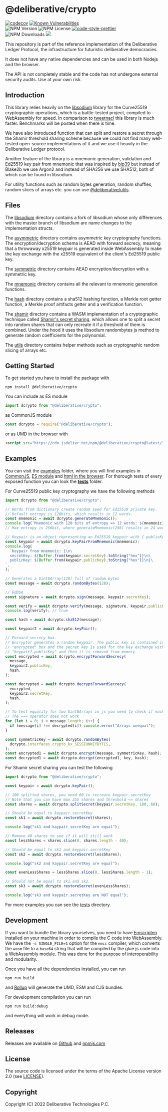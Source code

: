 # @deliberative/crypto

[![codecov][codecov-image]][codecov-url]
[![Known Vulnerabilities](https://snyk.io/test/github/deliberative/crypto/badge.svg?targetFile=package.json)](https://snyk.io/test/github/deliberative/crypto?targetFile=package.json)
<br>
![NPM Version](https://img.shields.io/npm/v/@deliberative/crypto)
![NPM License](https://img.shields.io/npm/l/@deliberative/crypto)
[![code-style-prettier][code-style-prettier-image]][code-style-prettier-url]
<br>
![NPM Downloads](https://img.shields.io/npm/dw/@deliberative/crypto)
[![](https://data.jsdelivr.com/v1/package/npm/@deliberative/crypto/badge)](https://www.jsdelivr.com/package/npm/@deliberative/crypto)

[codecov-image]: https://codecov.io/gh/deliberative/crypto/branch/master/graph/badge.svg
[codecov-url]: https://codecov.io/gh/deliberative/crypto
[code-style-prettier-image]: https://img.shields.io/badge/code_style-prettier-ff69b4.svg?style=flat-square
[code-style-prettier-url]: https://github.com/prettier/prettier

This repository is part of the reference implementation of the Deliberative Ledger Protocol, the infrastructure for futuristic deliberative democracies.

It does not have any native dependencies and can be used in both Nodejs and the browser.

The API is not completely stable and the code has not undergone external security audits. Use at your own risk.

## Introduction

This library relies heavily on the [libsodium](https://github.com/jedisct1/libsodium) library for the Curve25519 cryptographic operations, which is a battle-tested project, compiled to WebAssembly for speed. In comparison to [tweetnacl](https://github.com/dchest/tweetnacl-js) this library is much faster. Benchmarks will be posted when there is time.

We have also introduced function that can split and restore a secret through the Shamir threshold sharing scheme because we could not find many well-tested open-source implementations of it and we use it heavily in the Deliberative Ledger protocol.

Another feature of the library is a mnemonic generation, validation and Ed25519 key pair from mnemonic that was inspired by [bip39](https://github.com/bitcoinjs/bip39) but instead of Blake2b we use Argon2 and instead of SHA256 we use SHA512, both of which can be found in libsodium.

For utility functions such as random bytes generation, random shuffles, random slices of arrays etc. you can use
[@deliberative/utils](https://github.com/deliberative/utils).

## Files

The [libsodium](https://github.com/deliberative/libsodium) directory contains a fork of libsodium whose only differences with the master branch of libsodium are name changes to the implementation structs.

The [asymmetric](src/asymmetric) directory contains asymmetric key cryptography functions. The encryption/decryption
schema is AEAD with forward secrecy, meaning that a throwaway x25519 keypair is generated inside WebAssembly to make the
key exchange with the x25519 equivalent of the client's Ed25519 public key.

The [symmetric](src/symmetric) directory contains AEAD encryption/decryption with a symmetric key.

The [mnemonic](src/mnemonic) directory contains all the relevant to mnemonic generation functions.

The [hash](src/hash) directory contains a sha512 hashing function, a Merkle root getter function, a Merkle
proof artifacts getter and a verification function.

The [shamir](src/shamir) directory contains a WASM implementation of a cryptographic technique called [Shamir's secret
sharing](https://en.wikipedia.org/wiki/Shamir%27s_Secret_Sharing), which allows one to split a secret into random shares that can only recreate it if a threshold of them is combined.
Under the hood it uses the libsodium randombytes js method to generate random coefficients for the polynomial.

The [utils](src/utils) directory contains helper methods such as cryptographic random slicing of arrays etc.

## Getting Started

To get started you have to install the package with

```
npm install @deliberative/crypto
```

You can include as ES module

```typescript
import dcrypto from "@deliberative/crypto";
```

as CommonJS module

```javascript
const dcrypto = require("@deliberative/crypto");
```

or as UMD in the browser with

```html
<script src="https://cdn.jsdelivr.net/npm/@deliberative/crypto@latest/lib/index.min.js"></script>
```

## Examples

You can visit the [examples](examples/js) folder, where you will find examples in
[CommonJS](examples/js/test.cjs), [ES module](examples/js/test.mjs) and
[html in the browser](examples/js/test.html).
For thorough tests of every exposed function you can look the [**tests**](__tests__) folder.

For Curve25519 public key cryptography we have the following methods

```typescript
import dcrypto from "@deliberative/crypto";

// Words from dictionary create random seed for Ed25519 private key.
// Default entropy is 128bits, which results in 12 words.
const mnemonic = await dcrypto.generateMnemonic();
console.log(`Mnemonic with 128 bits of entropy => 12 words: ${mnemonic}`);
// Max entropy is 256bit, where generateMnemonic(256) results in 24 words.

// Keypair is an object representing an Ed25519 keypair with { publicKey: Uint8Array(32), secretKey: Uint8Array(64) }
const keypair = await dcrypto.keyPairFromMnemonic(mnemonic);
console.log(
  `Keypair from mnemonic: {\n\
  secretKey: ${Buffer.from(keypair.secretKey).toString("hex")}\n\
  publicKey: ${Buffer.from(keypair.publicKey).toString("hex")}\n}\
`,
);

// Generates a Uint8Array(128) full of random bytes
const message = await dcrypto.randomBytes(128);

// EdDSA
const signature = await dcrypto.sign(message, keypair.secretKey);

const verify = await dcrypto.verify(message, signature, keypair.publicKey);
console.log(verify); // true

const hash = await dcrypto.sha512(message);

const keypair2 = await dcrypto.keyPair();

// Forward secrecy box.
// Encryptor generates a random keypair. The public key is contained in the
// "encrypted" box and the secret key is used for the key exchange with
// "keypair2.publicKey" and then it is removed from memory.
const encrypted = await dcrypto.encryptForwardSecrecy(
  message,
  keypair2.publicKey,
  hash,
);

const decrypted = await dcrypto.decryptForwardSecrecy(
  encrypted,
  keypair2.secretKey,
  hash,
);

// To test equality for two Uint8Arrays in js you need to check if each of their elements are equal
// The === operator does not work
for (let i = 0; i < message.length; i++) {
  if (message[i] !== decrypted[i]) console.error("Arrays unequal");
}

const symmetricKey = await dcrypto.randomBytes(
  dcrypto.interfaces.crypto_kx_SESSIONKEYBYTES,
);
const encrypted1 = await dcrypto.encrypt(message, symmetricKey, hash);
const decrypted1 = await dcrypto.decrypt(encrypted1, key, hash);
```

For Shamir secret sharing you can test the following

```typescript
import dcrypto from "@deliberative/crypto";

const keypair = await dcrypto.keyPair();

// 100 splitted shares, you need 60 to recreate keypair.secretKey
// Note that you can have max 255 shares and threshold <= shares
const shares = await dcrypto.splitSecret(keypair.secretKey, 100, 60);

// Should be equal to keypair.secretKey
const sk1 = await dcrypto.restoreSecret(shares);

console.log("sk1 and kaypair.secretKey are equal");

// Remove 40 shares to see if it will still work
const lessShares = shares.slice(0, shares.length - 40);

// Should be equal to sk1 and keypair.secretKey
const sk2 = await dcrypto.restoreSecret(lessShares);

console.log("sk2 and kaypair.secretKey are equal");

const evenLessShares = lessShares.slice(0, lessShares.length - 1);

// Should not be equal to sk1 and sk2.
const sk3 = await dcrypto.restoreSecret(evenLessShares);

console.log("sk3 and kaypair.secretKey are NOT equal");
```

For more examples you can see the [tests](__tests__) directory.

## Development

If you want to bundle the library yourselves, you need to have [Emscripten](https://github.com/emscripten-core/emscripten)
installed on your machine in order to compile the C code into WebAssembly.
We have the `-s SINGLE_FILE=1` option for the `emcc` compiler, which converts the `wasm` file to a `base64` string
that will be compiled by the glue js code into a WebAssembly module. This was done for the purpose of interoperability
and modularity.

Once you have all the dependencies installed, you can run

```
npm run build
```

and [Rollup](https://github.com/rollup/rollup) will generate the UMD, ESM and CJS bundles.

For development compilation you can run

```
npm run build:debug
```

and everything will work in debug mode.

## Releases

Releases are available on [Github](https://github.com/deliberative/crypto/releases)
and [npmjs.com](https://www.npmjs.com/package/@deliberative/crypto)

## License

The source code is licensed under the terms of the Apache License version 2.0 (see [LICENSE](LICENSE)).

## Copyright

Copyright (C) 2022 Deliberative Technologies P.C.
